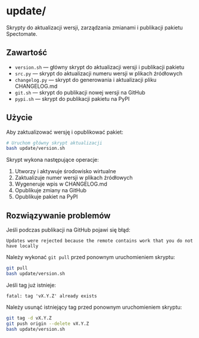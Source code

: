 # update/

Skrypty do aktualizacji wersji, zarządzania zmianami i publikacji pakietu Spectomate.

## Zawartość
- `version.sh` — główny skrypt do aktualizacji wersji i publikacji pakietu
- `src.py` — skrypt do aktualizacji numeru wersji w plikach źródłowych
- `changelog.py` — skrypt do generowania i aktualizacji pliku CHANGELOG.md
- `git.sh` — skrypt do publikacji nowej wersji na GitHub
- `pypi.sh` — skrypt do publikacji pakietu na PyPI

## Użycie

Aby zaktualizować wersję i opublikować pakiet:

```bash
# Uruchom główny skrypt aktualizacji
bash update/version.sh
```

Skrypt wykona następujące operacje:
1. Utworzy i aktywuje środowisko wirtualne
2. Zaktualizuje numer wersji w plikach źródłowych
3. Wygeneruje wpis w CHANGELOG.md
4. Opublikuje zmiany na GitHub
5. Opublikuje pakiet na PyPI

## Rozwiązywanie problemów

Jeśli podczas publikacji na GitHub pojawi się błąd:
```
Updates were rejected because the remote contains work that you do not have locally
```

Należy wykonać `git pull` przed ponownym uruchomieniem skryptu:
```bash
git pull
bash update/version.sh
```

Jeśli tag już istnieje:
```
fatal: tag 'vX.Y.Z' already exists
```

Należy usunąć istniejący tag przed ponownym uruchomieniem skryptu:
```bash
git tag -d vX.Y.Z
git push origin --delete vX.Y.Z
bash update/version.sh
